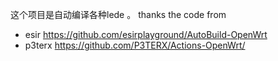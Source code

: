 这个项目是自动编译各种lede 。
thanks the code from 
- esir https://github.com/esirplayground/AutoBuild-OpenWrt
- p3terx https://github.com/P3TERX/Actions-OpenWrt/
